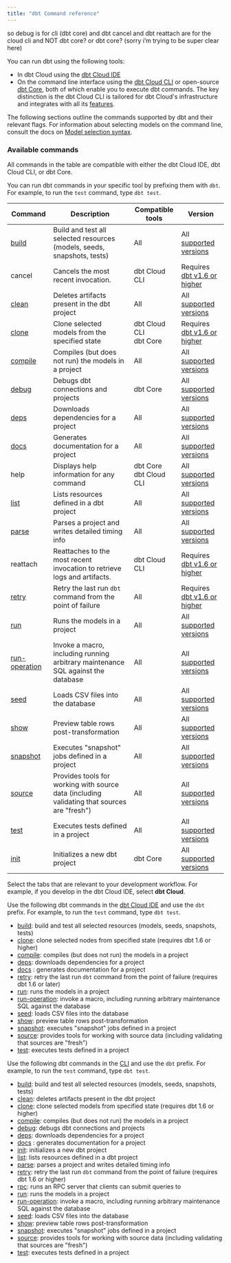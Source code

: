 ```yaml
---
title: "dbt Command reference"
---
```


so debug is for cli (dbt core) and dbt cancel and dbt reattach are for the cloud cli and NOT dbt core? or dbt core? (sorry i’m trying to be super clear here)

You can run dbt using the following tools:

- In dbt Cloud using the [dbt Cloud IDE](/docs/cloud/dbt-cloud-ide/develop-in-the-cloud) 
- On the command line interface using the [dbt Cloud CLI](/docs/cloud/cloud-cli-installation) or open-source [dbt Core](https://github.com/dbt-labs/dbt-core), both of which enable you to execute dbt commands. The key distinction is the dbt Cloud CLI is tailored for dbt Cloud's infrastructure and integrates with all its [features](/docs/cloud/about-cloud/dbt-cloud-features).

The following sections outline the commands supported by dbt and their relevant flags. For information about selecting models on the command line, consult the docs on [Model selection syntax](/reference/node-selection/syntax).

### Available commands


<VersionBlock firstVersion="1.6">

All commands in the table are compatible with either the dbt Cloud IDE, dbt Cloud CLI, or dbt Core.  

You can run dbt commands in your specific tool by prefixing them with `dbt`.  For example, to run the `test` command, type `dbt test`.

| Command | Description | Compatible tools | Version |
| ------- | ----------- | ---------------- | ------- |
| [build](/reference/commands/build) | Build and test all selected resources (models, seeds, snapshots, tests) | All | All [supported versions](/docs/dbt-versions/core) |
| cancel  | Cancels the most recent invocation.| dbt Cloud CLI | Requires [dbt v1.6 or higher](/docs/dbt-versions/core) |
| [clean](/reference/commands/clean) | Deletes artifacts present in the dbt project | All | All [supported versions](/docs/dbt-versions/core) |
| [clone](/reference/commands/clone) | Clone selected models from the specified state | dbt Cloud CLI <br /> dbt Core | Requires [dbt v1.6 or higher](/docs/dbt-versions/core)  |
| [compile](/reference/commands/compile) | Compiles (but does not run) the models in a project | All | All [supported versions](/docs/dbt-versions/core) |
| [debug](/reference/commands/debug)  | Debugs dbt connections and projects  | dbt Core | All [supported versions](/docs/dbt-versions/core) |
| [deps](/reference/commands/deps) | Downloads dependencies for a project  | All | All [supported versions](/docs/dbt-versions/core) |
| [docs](/reference/commands/cmd-docs) | Generates documentation for a project | All | All [supported versions](/docs/dbt-versions/core) |
| help | Displays help information for any command | dbt Core <br /> dbt Cloud CLI | All [supported versions](/docs/dbt-versions/core) |
| [list](/reference/commands/list) | Lists resources defined in a dbt project | All | All [supported versions](/docs/dbt-versions/core) |
| [parse](/reference/commands/parse) | Parses a project and writes detailed timing info | All | All [supported versions](/docs/dbt-versions/core) |
| reattach | Reattaches to the most recent invocation to retrieve logs and artifacts. | dbt Cloud CLI | Requires [dbt v1.6 or higher](/docs/dbt-versions/core) |
| [retry](/reference/commands/retry) | Retry the last run `dbt` command from the point of failure | All | Requires [dbt v1.6 or higher](/docs/dbt-versions/core) |
| [run](/reference/commands/run) | Runs the models in a project | All | All [supported versions](/docs/dbt-versions/core) |
| [run-operation](/reference/commands/run-operation) | Invoke a macro, including running arbitrary maintenance SQL against the database | All | All [supported versions](/docs/dbt-versions/core) |
| [seed](/reference/commands/seed) | Loads CSV files into the database  | All | All [supported versions](/docs/dbt-versions/core) |
| [show](/reference/commands/show) | Preview table rows post-transformation  | All | All [supported versions](/docs/dbt-versions/core) |
| [snapshot](/reference/commands/snapshot) | Executes "snapshot" jobs defined in a project  | All | All [supported versions](/docs/dbt-versions/core) |
| [source](/reference/commands/source) | Provides tools for working with source data (including validating that sources are "fresh")  | All | All [supported versions](/docs/dbt-versions/core) |
| [test](/reference/commands/test) | Executes tests defined in a project  | All | All [supported versions](/docs/dbt-versions/core) |
| [init](/reference/commands/init)  | Initializes a new dbt project  | dbt Core | All [supported versions](/docs/dbt-versions/core) |

</VersionBlock>

<VersionBlock lastVersion="1.5">

Select the tabs that are relevant to your development workflow. For example, if you develop in the dbt Cloud IDE, select **dbt Cloud**.  

<Tabs>
<TabItem value="cloud" label="dbt Cloud">

Use the following dbt commands in the [dbt Cloud IDE](/docs/cloud/dbt-cloud-ide/develop-in-the-cloud) and use the `dbt` prefix. For example, to run the `test` command, type `dbt test`.

- [build](/reference/commands/build): build and test all selected resources (models, seeds, snapshots, tests)
- [clone](/reference/commands/clone): clone selected nodes from specified state (requires dbt 1.6 or higher)
- [compile](/reference/commands/compile): compiles (but does not run) the models in a project
- [deps](/reference/commands/deps): downloads dependencies for a project
- [docs](/reference/commands/cmd-docs) : generates documentation for a project
- [retry](/reference/commands/retry): retry the last run `dbt` command from the point of failure (requires dbt 1.6 or later)
- [run](/reference/commands/run): runs the models in a project
- [run-operation](/reference/commands/run-operation): invoke a macro, including running arbitrary maintenance SQL against the database
- [seed](/reference/commands/seed): loads CSV files into the database
- [show](/reference/commands/show): preview table rows post-transformation
- [snapshot](/reference/commands/snapshot): executes "snapshot" jobs defined in a project
- [source](/reference/commands/source): provides tools for working with source data (including validating that sources are "fresh")
- [test](/reference/commands/test): executes tests defined in a project

</TabItem>

<TabItem value="cli" label="Command line">

Use the following dbt commands in the [CLI](/docs/core/about-the-cli) and use the `dbt` prefix. For example, to run the `test` command, type `dbt test`.

- [build](/reference/commands/build): build and test all selected resources (models, seeds, snapshots, tests)
- [clean](/reference/commands/clean): deletes artifacts present in the dbt project
- [clone](/reference/commands/clone): clone selected models from specified state (requires dbt 1.6 or higher)
- [compile](/reference/commands/compile): compiles (but does not run) the models in a project
- [debug](/reference/commands/debug): debugs dbt connections and projects
- [deps](/reference/commands/deps): downloads dependencies for a project
- [docs](/reference/commands/cmd-docs) : generates documentation for a project
- [init](/reference/commands/init): initializes a new dbt project
- [list](/reference/commands/list): lists resources defined in a dbt project
- [parse](/reference/commands/parse): parses a project and writes detailed timing info
- [retry](/reference/commands/retry): retry the last run `dbt` command from the point of failure (requires dbt 1.6 or higher)
- [rpc](/reference/commands/rpc): runs an RPC server that clients can submit queries to
- [run](/reference/commands/run): runs the models in a project
- [run-operation](/reference/commands/run-operation): invoke a macro, including running arbitrary maintenance SQL against the database
- [seed](/reference/commands/seed): loads CSV files into the database
- [show](/reference/commands/show): preview table rows post-transformation
- [snapshot](/reference/commands/snapshot): executes "snapshot" jobs defined in a project
- [source](/reference/commands/source): provides tools for working with source data (including validating that sources are "fresh")
- [test](/reference/commands/test): executes tests defined in a project

</TabItem>

</Tabs>
</VersionBlock>
